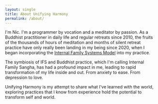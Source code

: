 ```yaml
---
layout: single
title: About Unifying Harmony
permalink: /about/
---
```


I'm Nic. I'm a programmer by vocation and a meditator by passion. As a Buddhist practitioner in daily life and regular retreats since 2010, the fruits of the thousands of hours of meditation and months of silent retreat practice have only really been landing in my being since 2020, when I began incorporating the [Internal Family Systems Model](https://en.wikipedia.org/wiki/Internal_Family_Systems_Model) into my practice. 

The symbiosis of IFS and Buddhist practice, which I'm calling Internal Family Sangha, has had a profound impact in me, leading to rapid transformation of my life inside and out. From anxiety to ease. From depression to love.

Unifying Harmony is my attempt to share what I've learned with the world, exploring practices that I know from experience hold the potential to transform self and world.
